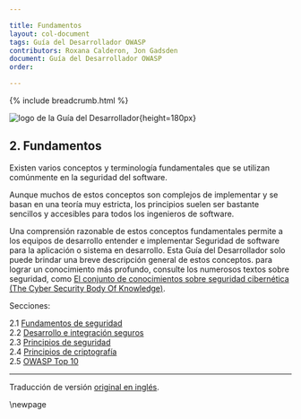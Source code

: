 ```yaml
---

title: Fundamentos
layout: col-document
tags: Guía del Desarrollador OWASP
contributors: Roxana Calderon, Jon Gadsden
document: Guía del Desarrollador OWASP
order:

---
```


{% include breadcrumb.html %}

![logo de la Guía del Desarrollador](../../assets/images/dg_logo.png "Guía del Desarrollador OWASP"){height=180px}

## 2. Fundamentos

Existen varios conceptos y terminología fundamentales que se utilizan comúnmente en la seguridad del software.

Aunque muchos de estos conceptos son complejos de implementar y se basan en una teoría muy estricta,
los principios suelen ser bastante sencillos y accesibles para todos los ingenieros de software.

Una comprensión razonable de estos conceptos fundamentales permite a los equipos de desarrollo entender e implementar
Seguridad de software para la aplicación o sistema en desarrollo.
Esta Guía del Desarrollador solo puede brindar una breve descripción general de estos conceptos.
para lograr un conocimiento más profundo, consulte los numerosos textos sobre seguridad, como [El conjunto de conocimientos sobre seguridad cibernética (The Cyber Security Body Of Knowledge)][cbok].

Secciones:

2.1 [Fundamentos de seguridad](#security-fundamentals)  
2.2 [Desarrollo e integración seguros](#secure-development-and-integration)  
2.3 [Principios de seguridad](#principles-of-security)  
2.4 [Principios de criptografía](#principles-of-cryptography)  
2.5 [OWASP Top 10](#owasp-top-ten)  

----

Traducción de versión [original en inglés][release0400].

[cbok]: https://www.cybok.org/
[release0400]: https://github.com/OWASP/www-project-developer-guide/blob/main/release/04-foundations/toc.md

\newpage
